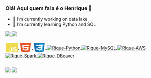 ### Olá! Aqui quem fala é o Henrique 👋

- 🔭 I’m currently working on data lake
- 🌱 I’m currently learning Python and SQL

<a href="https://github.com/riquesartor">
<img height="180em" src="https://github-readme-stats.vercel.app/api?username=riquesartor&show_icons=true&theme=tokyonight&include_all_commits=true&count_private=true"/>
  <img height="180em" src="https://github-readme-stats.vercel.app/api/top-langs/?username=riquesartor&layout=compact&langs_count=7&theme=tokyonight"/>
</div>
<div style="display: inline_block"><br>
  <img align="center" alt="Rique-Js" height="30" width="40" src="https://raw.githubusercontent.com/devicons/devicon/master/icons/javascript/javascript-plain.svg">
  <img align="center" alt="Rique-HTML" height="30" width="40" src="https://raw.githubusercontent.com/devicons/devicon/master/icons/html5/html5-original.svg">
  <img align="center" alt="Rique-CSS" height="30" width="40" src="https://raw.githubusercontent.com/devicons/devicon/master/icons/css3/css3-original.svg">
  <img align="center" alt="Rique-Python" height="30" width="40" src="https://cdn.jsdelivr.net/gh/devicons/devicon@latest/icons/python/python-original.svg">         
  <img align="center" alt="Rique-MySQL" height="30" width="40" src="https://cdn.jsdelivr.net/gh/devicons/devicon@latest/icons/mysql/mysql-original.svg">
  <img align="center" alt="Rique-AWS" height="30" width="40" src="https://cdn.jsdelivr.net/gh/devicons/devicon@latest/icons/amazonwebservices/amazonwebservices-original-wordmark.svg">
  <img align="center" alt="Rique-Spark" height="30" width="40" src="https://cdn.jsdelivr.net/gh/devicons/devicon@latest/icons/apachespark/apachespark-original.svg">
  <img align="center" alt="Rique-DBeaver" height="30" width="40" src="https://cdn.jsdelivr.net/gh/devicons/devicon@latest/icons/dbeaver/dbeaver-original.svg">
            
</div>
  
  ##
 
<div> 
  <a href = "mailto:henricampsartor@gmail.com"><img src="https://img.shields.io/badge/-Gmail-%23333?style=for-the-badge&logo=gmail&logoColor=white" target="_blank"></a>
  <a href="https://www.linkedin.com/in/henrique-sartori/" target="_blank"><img src="https://img.shields.io/badge/-LinkedIn-%230077B5?style=for-the-badge&logo=linkedin&logoColor=white" target="_blank"></a>
</div>





